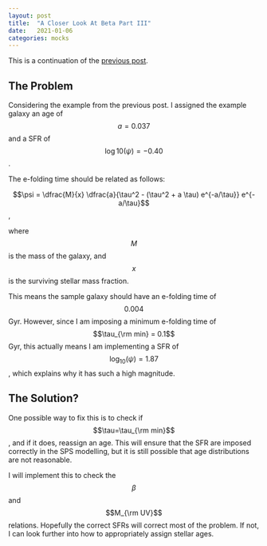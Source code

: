 ```yaml
---
layout: post
title:  "A Closer Look At Beta Part III"
date:   2021-01-06
categories: mocks
---
```


This is a continuation of the <a href="https://ndrakos.github.io/blog/mocks/A_Closer_Look_At_Beta_Part_II/">previous post</a>.

## The Problem

Considering the example from the previous post. I assigned the example galaxy an age of $$a = 0.037$$ and a SFR of $$\log10(\psi)=-0.40$$.

The e-folding time should be related as follows:

$$\psi = \dfrac{M}{x} \dfrac{a}{\tau^2 - (\tau^2 + a \tau) e^{-a/\tau}} e^{-a/\tau}$$,

where $$M$$ is the mass of the galaxy, and $$x$$ is the surviving stellar mass fraction.

This means the sample galaxy should have an e-folding time of $$0.004$$ Gyr. However, since I am imposing a minimum e-folding time of $$\tau_{\rm min} = 0.1$$ Gyr, this actually means I am implementing a SFR of $$\log_{10}(\psi)=1.87$$, which explains why it has such a high magnitude.


## The Solution?

One possible way to fix this is to check if $$\tau=\tau_{\rm min}$$, and if it does, reassign an age. This will ensure that the SFR are imposed correctly in the SPS modelling, but it is still possible that age distributions are not reasonable.

I will implement this to check the $$\beta$$ and $$M_{\rm UV}$$ relations. Hopefully the correct SFRs will correct most of the problem. If not, I can look further into how to appropriately assign stellar ages.
